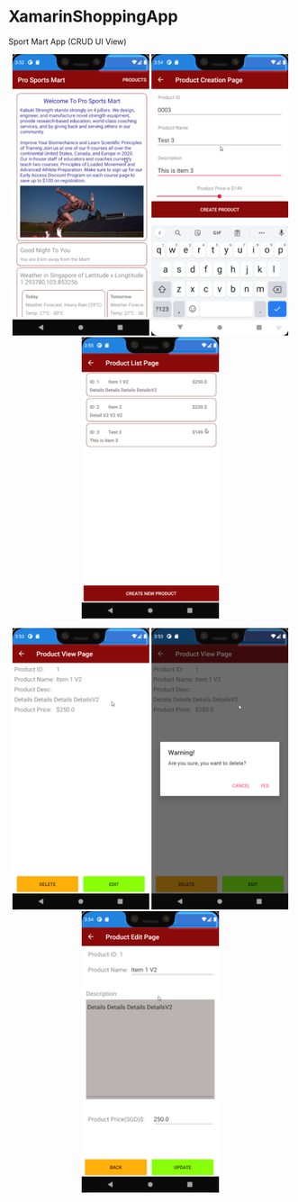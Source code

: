 # XamarinShoppingApp
Sport Mart App (CRUD UI View)
<p float="left" align="center">
<img src="XamarinCapstoneProj/XamarinCapstoneProj/Resources/Images/Home.png" height="500px">
<img src="XamarinCapstoneProj/XamarinCapstoneProj/Resources/Images/ProductCreate.png" height="500px">
<img src="XamarinCapstoneProj/XamarinCapstoneProj/Resources/Images/CollectionAdded.png" height="500px">
  </p>
<p float="left" align="center">
<img src="XamarinCapstoneProj/XamarinCapstoneProj/Resources/Images/ProductDetailView.png" height="500px">
<img src="XamarinCapstoneProj/XamarinCapstoneProj/Resources/Images/ProductDelete.png" height="500px">
<img src="XamarinCapstoneProj/XamarinCapstoneProj/Resources/Images/ProductEdit.png" height="500px">
</p>